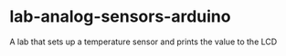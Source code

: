 # lab-analog-sensors-arduino
A lab that sets up a temperature sensor and prints the value to the LCD

